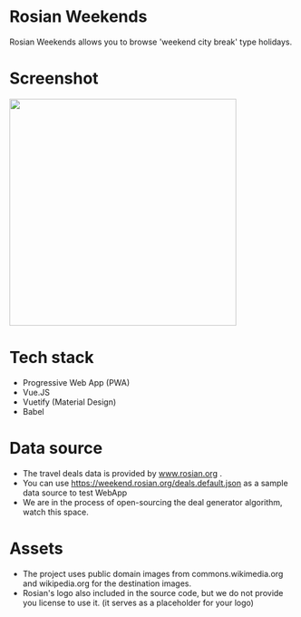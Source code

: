 # Rosian Weekends
Rosian Weekends allows you to browse 'weekend city break' type holidays. 

# Screenshot
<img src="https://weekend.rosian.org/screenshot-git.png" width="400">

# Tech stack
- Progressive Web App (PWA) 
- Vue.JS
- Vuetify (Material Design)
- Babel

# Data source
- The travel deals data is provided by www.rosian.org .
- You can use https://weekend.rosian.org/deals.default.json as a sample data source to test WebApp
- We are in the process of open-sourcing the deal generator algorithm, watch this space.

# Assets
- The project uses public domain images from commons.wikimedia.org and wikipedia.org for the destination images.
- Rosian's logo also included in the source code, but we do not provide you license to use it. (it serves as a placeholder for your logo)
